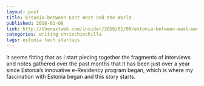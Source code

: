 ```yaml
---
layout: post
title: Estonia-between East West and the World
published: 2016-01-08
link: http://thenextweb.com/insider/2016/01/08/estonia-between-east-west-and-the-world/
categories: writing chrischinchilla
tags: estonia tech startups
---
```


It seems fitting that as I start piecing together the fragments of interviews and notes gathered over the past months that it has been just over a year since Estonia’s innovative e-Residency program began, which is where my fascination with Estonia began and this story starts.